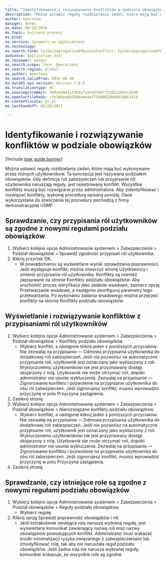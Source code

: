 ```yaml
--- 
title: "Identyfikowanie i rozwiązywanie konfliktów w podziale obowiązków"
description: "Można ustawić reguły rozdzielania zadań, które mają być wykonywane przez różnych użytkowników."
author: maertenm
manager: AnnBe
ms.date: 08/29/2018
ms.topic: business-process
ms.prod: 
ms.service: dynamics-ax-applications
ms.technology: 
ms.search.form: SysSecSegregationOfDutiesConflict, SysSecSegregationOfDutiesRule
audience: Application User
ms.reviewer: margoc
ms.search.scope: Core, Operations
ms.search.region: Global
ms.author: maertenm
ms.search.validFrom: 2016-06-30
ms.dyn365.ops.version: Version 7.0.0
ms.translationtype: HT
ms.sourcegitcommit: 7e0a5d044133b917a3eb9386773205218e5c1b40
ms.openlocfilehash: c3a366ea4b558ba4e4af7336992dbb091b0b1414
ms.contentlocale: pl-pl
ms.lasthandoff: 09/29/2017

---
```

# <a name="identify-and-resolve-conflicts-in-segregation-of-duties"></a>Identyfikowanie i rozwiązywanie konfliktów w podziale obowiązków

[!include [task guide banner](../../includes/task-guide-banner.md)]

Można ustawić reguły rozdzielania zadań, które mają być wykonywane przez różnych użytkowników. Ta koncepcja jest nazywana podziałem obowiązków. Gdy definicja roli zabezpieczeń lub przypisanie ról użytkownika naruszają reguły, jest rejestrowany konflikt. Wszystkie konflikty muszą być rozwiązane przez administratora. Aby zidentyfikować i rozwiązać konflikty, wykonaj procedurę opisaną poniżej. Dane wykorzystane do stworzenia tej procedury pochodzą z firmy demonstracyjnej USMF.


## <a name="verify-whether-user-role-assignments-comply-with-new-rules-for-segregation-of-duties"></a>Sprawdzanie, czy przypisania ról użytkowników są zgodne z nowymi regułami podziału obowiązków
1. Wybierz kolejno opcje Administrowanie systemem > Zabezpieczenia > Podział obowiązków > Sprawdź zgodność przypisań ról użytkownika.
2. Kliknij przycisk OK.
    * W powiadomieniu są wyświetlane wyniki sprawdzania poprawności.     Jeśli występuje konflikt, można otworzyć stronę Użytkownicy i zmienić przypisania ról użytkownika. Konflikty są również zapisywane na stronie Konflikty podziału obowiązków.     Aby uruchomić proces weryfikacji jako zadanie wsadowe, zaznacz opcję Przetwarzanie wsadowe, a następnie skonfiguruj parametry tego przetwarzania. Po wykonaniu zadania wsadowego można przejrzeć konflikty na stronie Konflikty podziału obowiązków.  

## <a name="view-and-resolve-conflicting-user-role-assignments"></a>Wyświetlanie i rozwiązywanie konfliktów z przypisaniami ról użytkowników
1. Wybierz kolejno opcje Administrowanie systemem > Zabezpieczenia > Podział obowiązków > Konflikty podziału obowiązków.
    * Wybierz konflikt, a następnie kliknij jeden z poniższych przycisków:     Nie zezwalaj na przypisanie — Odmowa przypisania użytkownika do dodatkowej roli zabezpieczeń. Jeśli nie pozwolisz na automatyczne przypisanie roli, użytkownik jest oznaczany jako wykluczony z roli. Wykluczonemu użytkownikowi nie jest przyznawany dostęp skojarzony z rolą. Użytkownik nie może otrzymać roli, dopóki administrator nie usunie wykluczenia.     Zezwalaj na przypisanie — Zignorowanie konfliktu i pozwolenie na przypisanie użytkownika do obu ról zabezpieczeń. Jeśli zignorujesz konflikt, musisz wprowadzić przyczynę w polu Przyczyna zastąpienia.  
2. Zamknij stronę.
3. Wybierz kolejno opcje Administrowanie systemem > Zabezpieczenia > Podział obowiązków > Nierozwiązane konflikty podziału obowiązków.
    * Wybierz konflikt, a następnie kliknij jeden z poniższych przycisków:     Nie zezwalaj na przypisanie — Odmowa przypisania użytkownika do dodatkowej roli zabezpieczeń. Jeśli nie pozwolisz na automatyczne przypisanie roli, użytkownik jest oznaczany jako wykluczony z roli. Wykluczonemu użytkownikowi nie jest przyznawany dostęp skojarzony z rolą. Użytkownik nie może otrzymać roli, dopóki administrator nie usunie wykluczenia.     Zezwalaj na przypisanie — Zignorowanie konfliktu i pozwolenie na przypisanie użytkownika do obu ról zabezpieczeń. Jeśli zignorujesz konflikt, musisz wprowadzić przyczynę w polu Przyczyna zastąpienia.    
4. Zamknij stronę.

## <a name="verify-whether-existing-roles-comply-with-new-rules-for-segregation-of-duties"></a>Sprawdzanie, czy istniejące role są zgodne z nowymi regułami podziału obowiązków
1. Wybierz kolejno opcje Administrowanie systemem > Zabezpieczenia > Podział obowiązków > Reguły podziału obowiązków.
    * Wybierz regułę.  
2. Kliknij opcję Sprawdź poprawność obowiązków i ról.
    * Jeśli którakolwiek istniejąca rola narusza wybraną regułę, jest wyświetlany komunikat zawierający nazwę roli oraz nazwy obowiązków powodujących konflikt. Administrator musi wskazać środki minimalizacji ryzyka związanego z zabezpieczeniami lub zmodyfikować rolę, tak aby nie naruszała reguł podziału obowiązków.     Jeśli żadna rola nie narusza wybranej reguły, komunikat wskazuje, że wszystkie role są zgodne.  


